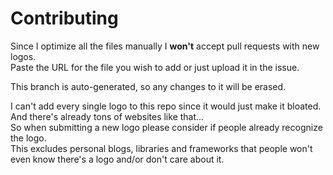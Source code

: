 # Contributing

Since I optimize all the files manually I **won't** accept pull requests with new logos.  
Paste the URL for the file you wish to add or just upload it in the issue.  

This branch is auto-generated, so any changes to it will be erased.

I can't add every single logo to this repo since it would just make it bloated. And there's already tons of websites like that...  
So when submitting a new logo please consider if people already recognize the logo.  
This excludes personal blogs, libraries and frameworks that people won't even know there's a logo and/or don't care about it.
